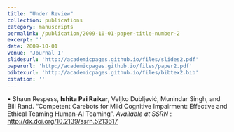```yaml
---
title: "Under Review"
collection: publications
category: manuscripts
permalink: /publication/2009-10-01-paper-title-number-2
excerpt: ''
date: 2009-10-01
venue: 'Journal 1'
slidesurl: 'http://academicpages.github.io/files/slides2.pdf'
paperurl: 'http://academicpages.github.io/files/paper2.pdf'
bibtexurl: 'http://academicpages.github.io/files/bibtex2.bib'
citation: ''
---
```


•	Shaun Respess, **Ishita Pai Raikar**, Veljko Dubljević, Munindar Singh, and Bill Rand. “Competent Carebots for Mild Cognitive Impairment: Effective and Ethical Teaming Human-AI Teaming”. *Available at SSRN* : http://dx.doi.org/10.2139/ssrn.5213617 
